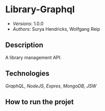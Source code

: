Library-Graphql
=====
* *Versions*: 1.0.0
* *Authors*: Surya Hendricks, Wolfgang Reip

Description
----
A library management API. 

Technologies
----
*GraphQL*, *NodeJS*, *Expres*, *MongoDB*, *JSW*

How to run the projet
----






